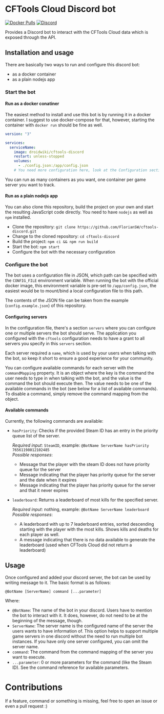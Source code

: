 # CFTools Cloud Discord bot

[![Docker Pulls](https://img.shields.io/docker/pulls/droidwiki/cftools-discord?style=flat-square)](https://hub.docker.com/r/droidwiki/cftools-discord)
[![Discord](https://img.shields.io/discord/729467994832371813?color=7289da&label=Discord&logo=discord&logoColor=ffffff&style=flat-square)](https://go2tech.de/discord)

Provides a Discord bot to interact with the CFTools Cloud data which is exposed through the API.

## Installation and usage

There are basically two ways to run and configure this discord bot:

* as a docker container
* as a plain nodejs app

### Start the bot

#### Run as a docker conatiner

The easiest method to install and use this bot is by running it in a docker container. I suggest to use docker-compose
for that, however, starting the container with `docker run` should be fine as well.

```yaml
version: "3"

services:
  serviceName:
    image: droidwiki/cftools-discord
    restart: unless-stopped
    volumes:
      - ./config.json:/app/config.json
    # You need more configuration here, look at the Configuration section
```

You can run as many containers as you want, one container per game server you want to track.

#### Run as a plain nodejs app

You can also clone this repository, build the project on your own and start the resulting JavaScript code directly. You
need to have `nodejs` as well as `npm` installed.

* Clone the repository: `git clone https://github.com/FlorianSW/cftools-discord.git`
* Change to the cloned repository: `cd cftools-discord`
* Build the project: `npm ci && npm run build`
* Start the bot: `npm start`
* Configure the bot with the necessary configuration

### Configure the bot

The bot uses a configuration file in JSON, which path can be specified with the `CONFIG_FILE` environment variable.
When running the bot with the official docker image, this environment variable is pre-set to `/app/config.json`, the easiest would be to mount/bind a local configuration file to this path.

The contents of the JSON file can be taken from the example (`config.example.json`) of this repository.

#### Configuring servers

In the configuration file, there's a section `servers` where you can configure one or multiple servers the bot should serve.
The application you configured with the `cftools` configuration needs to have a grant to all servers you specify in this `servers` section.

Each server required a `name`, which is used by your users when talking with the bot, so keep it short to ensure a good experience for your community.

You can configure available commands for each server with the `commandMapping` property.
It is an object where the key is the command the user needs to type in when talking with the bot, and the value is the command the bot should execute then.
The value needs to be one of the available commands in the bot (see below for a list of available commands).
To disable a command, simply remove the command mapping from the object.

#### Available commands

Currently, the following commands are available:

* `hasPriority`: Checks if the provided Steam ID has an entry in the priority queue list of the server.

  _Required input_: `SteamID`, example: `@BotName ServerName hasPriority 76561198012102485`<br>
  _Possible responses_:
  * Message that the player with the steam ID does not have priority queue for the server
  * Message indicating that the player has priority queue for the server and the date when it expires
  * Message indicating that the player has priority queue for the server and that it never expires
  
* `leaderboard`: Returns a leaderboard of most kills for the specified server.

  _Required input_: nothing, example: `@BotName ServerName leaderboard`<br>
  _Possible responses_:
  * A leaderboard with up to 7 leaderboard entries, sorted descending starting with the player with the most kills.
    Shows kills and deaths for each player as well.
  * A message indicating that there is no data available to generate the leaderboard (used when CFTools Cloud did not return a leaderboard)

## Usage

Once configured and added your discord server, the bot can be used by writing message to it.
The basic format is as follows:

``@BotName [ServerName] command [...parameter]``

Where:
* `@BotName`: The name of the bot in your discord.
  Users have to mention the bot to interact with it.
  It does, however, do not need to be at the beginning of the message, though.
* `ServerName`: The server name is the configured name of the server the users wants to have information of.
  This option helps to support multiple game servers in one discord without the need to run multiple bot instances.
  If you have only one server configured, you can omit the server name.
* `command`: The command from the command mapping of the server you want to execute.
* `...parameter`: 0 or more parameters for the command (like the Steam ID).
  See the command reference for available parameters.


# Contributions

If a feature, command or something is missing, feel free to open an issue or even a pull request :)
